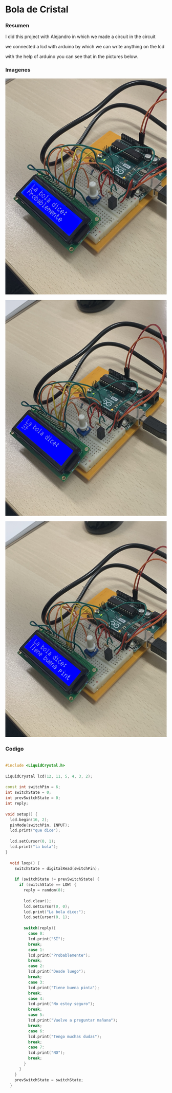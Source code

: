 # Bola de Cristal


### Resumen

I did this project with Alejandro in which we made a circuit in the circuit 


we connected a lcd with arduino by which we can write anything on the lcd 


with the help of arduino you can see that in the pictures below.

### Imagenes



![](https://raw.githubusercontent.com/Hanzla55/Arduino/main/bola%201.jpg)



![](https://raw.githubusercontent.com/Hanzla55/Arduino/main/bola%202.jpg)



![](https://raw.githubusercontent.com/Hanzla55/Arduino/main/bola%203.jpg)



### Codigo

``` C++

#include <LiquidCrystal.h>

LiquidCrystal lcd(12, 11, 5, 4, 3, 2);

const int switchPin = 6;
int switchState = 0;
int prevSwitchState = 0;
int reply;

void setup() { 
  lcd.begin(16, 2);
  pinMode(switchPin, INPUT);
  lcd.print("que dice");

  lcd.setCursor(0, 1);
  lcd.print("la bola");
}

  void loop() {
    switchState = digitalRead(switchPin);

    if (switchState != prevSwitchState) {
      if (switchState == LOW) {
        reply = random(8);

        lcd.clear();
        lcd.setCursor(0, 0);
        lcd.print("La bola dice:");
        lcd.setCursor(0, 1);

        switch(reply){
          case 0:
          lcd.print("SÍ");
          break;
          case 1:
          lcd.print("Probablemente");
          break;
          case 2:
          lcd.print("Desde luego");
          break;
          case 3:
          lcd.print("Tiene buena pinta");
          break;
          case 4:
          lcd.print("No estoy seguro");
          break;
          case 5:
          lcd.print("Vuelve a preguntar mañana");
          break;
          case 6:
          lcd.print("Tengo muchas dudas");
          break;
          case 7:
          lcd.print("NO");
          break;
        }
      }
    }
    prevSwitchState = switchState;
  }
  ```
